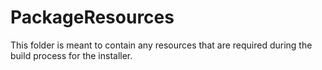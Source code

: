 # PackageResources

This folder is meant to contain any resources that are required during the build process for the installer.
